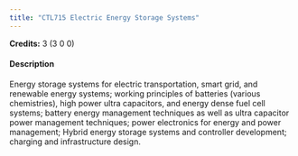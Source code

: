 ```yaml
---
title: "CTL715 Electric Energy Storage Systems"
---
```

**Credits:** 3 (3 0 0)

#### Description
Energy storage systems for electric transportation, smart grid, and renewable energy systems; working principles of batteries (various chemistries), high power ultra capacitors, and energy dense fuel cell systems; battery energy management techniques as well as ultra capacitor power management techniques; power electronics for energy and power management; Hybrid energy storage systems and controller development; charging and infrastructure design.